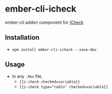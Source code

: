 # ember-cli-icheck

ember-cli addon component for [iCheck](http://fronteed.com/iCheck/)

## Installation

* `npm install ember-cli-icheck --save-dev`

## Usage

* In any `.hbs` file,
	- `{{i-check checked=variable}}`
	- `{{i-check type="radio" checked=variable}}`
